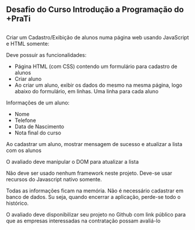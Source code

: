 ## Desafio do Curso Introdução a Programação do +PraTi <h2>

Criar um Cadastro/Exibição de alunos numa página web usando JavaScript e HTML somente:

Deve possuir as funcionalidades:
* Página HTML (com CSS) contendo um formulário para cadastro de alunos
* Criar aluno
* Ao criar um aluno, exibir os dados do mesmo na mesma página, logo abaixo do formulário, em linhas. Uma linha para cada aluno

Informações de um aluno:
* Nome
* Telefone
* Data de Nascimento 
* Nota final do curso


Ao cadastrar um aluno, mostrar mensagem de sucesso e atualizar a lista com os alunos

O avaliado deve manipular o DOM para atualizar a lista

Não deve ser usado nenhum framework neste projeto. Deve-se usar recursos do Javascript nativo somente.

Todas as informações ficam na memória. Não é necessário cadastrar em banco de dados. Su seja, quando encerrar a aplicação, perde-se todo o histórico.

O avaliado deve disponibilizar seu projeto no Github com link público para que as empresas interessadas na contratação possam avaliá-lo